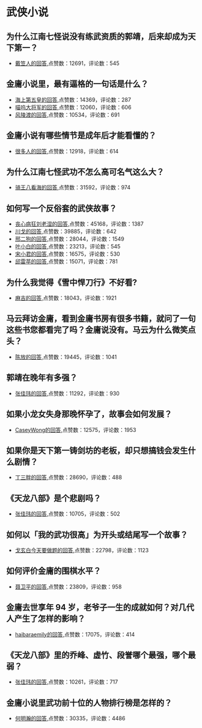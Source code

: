 #  武侠小说 
## 为什么江南七怪说没有练武资质的郭靖，后来却成为天下第一？
- [戴笠人的回答](https://www.zhihu.com/question/343443609/answer/811034329),点赞数：12691，评论数：545
## 金庸小说里，最有逼格的一句话是什么？
- [海上第五皇的回答](https://www.zhihu.com/question/277848777/answer/412047988),点赞数：14369，评论数：287
- [喵呜大将军的回答](https://www.zhihu.com/question/277848777/answer/524115384),点赞数：12060，评论数：606
- [风陵渡的回答](https://www.zhihu.com/question/277848777/answer/404589526),点赞数：10534，评论数：691
## 金庸小说有哪些情节是成年后才能看懂的？
- [很多人的回答](https://www.zhihu.com/question/383452883/answer/1142025493),点赞数：12918，评论数：614
## 为什么江南七怪武功不怎么高可名气这么大？
- [骑王八看海的回答](https://www.zhihu.com/question/28996786/answer/536443111),点赞数：31592，评论数：974
## 如何写一个反俗套的武侠故事？
- [丧心病狂刘老湿的回答](https://www.zhihu.com/question/25313930/answer/226995115),点赞数：45168，评论数：1387
- [川戈的回答](https://www.zhihu.com/question/25313930/answer/287838234),点赞数：39885，评论数：642
- [邢二狗的回答](https://www.zhihu.com/question/25313930/answer/224728762),点赞数：28044，评论数：1549
- [叶小白的回答](https://www.zhihu.com/question/25313930/answer/102917895),点赞数：23213，评论数：545
- [宋小君的回答](https://www.zhihu.com/question/25313930/answer/102031499),点赞数：16575，评论数：530
- [邱雷苹的回答](https://www.zhihu.com/question/25313930/answer/101442470),点赞数：15071，评论数：781
## 为什么我觉得《雪中悍刀行》不好看?
- [麻吉的回答](https://www.zhihu.com/question/62550007/answer/731317560),点赞数：18043，评论数：1921
## 马云拜访金庸，看到金庸书房有很多书籍，就问了一句这些书您都看完了吗？金庸说没有。马云为什么微笑点头？
- [陈放的回答](https://www.zhihu.com/question/338533187/answer/786202924),点赞数：19445，评论数：1041
## 郭靖在晚年有多强？
- [张佳玮的回答](https://www.zhihu.com/question/63833021/answer/215926800),点赞数：11292，评论数：930
## 如果小龙女失身那晚怀孕了，故事会如何发展？
- [CaseyWong的回答](https://www.zhihu.com/question/423552845/answer/1528449849),点赞数：12575，评论数：1953
## 如果你是天下第一铸剑坊的老板，却只想搞钱会发生什么剧情？
- [丁三胖的回答](https://www.zhihu.com/question/491369594/answer/-2101631382),点赞数：28690，评论数：488
## 《天龙八部》是个悲剧吗？
- [张佳玮的回答](https://www.zhihu.com/question/21192374/answer/19683273),点赞数：10705，评论数：502
## 如何以「我的武功很高」为开头或结尾写一个故事？
- [戈玄白今天要做题的回答](https://www.zhihu.com/question/64019525/answer/224326649),点赞数：22798，评论数：1123
## 如何评价金庸的围棋水平？
- [聂卫平的回答](https://www.zhihu.com/question/297777863/answer/516706691),点赞数：23809，评论数：958
## 金庸去世享年 94 岁，老爷子一生的成就如何？对几代人产生了怎样的影响？
- [haibaraemily的回答](https://www.zhihu.com/question/300632497/answer/521625983),点赞数：17075，评论数：414
## 《天龙八部》里的乔峰、虚竹、段誉哪个最强，哪个最弱？
- [张佳玮的回答](https://www.zhihu.com/question/20311337/answer/14712580),点赞数：10261，评论数：717
## 金庸小说里武功前十位的人物排行榜是怎样的？
- [何明瀚的回答](https://www.zhihu.com/question/19655509/answer/21356943),点赞数：30335，评论数：4486
